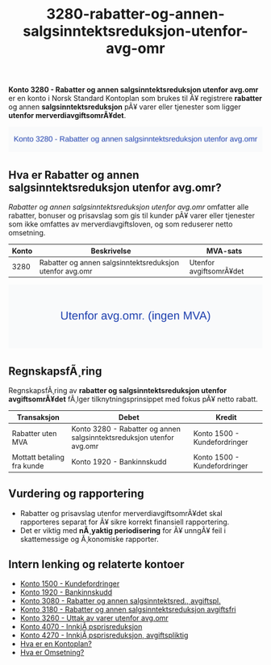 ﻿---
title: "3280-rabatter-og-annen-salgsinntektsreduksjon-utenfor-avg-omr"
meta_title: "3280-rabatter-og-annen-salgsinntektsreduksjon-utenfor-avg-omr"
meta_description: "**Konto 3280 - Rabatter og annen salgsinntektsreduksjon utenfor avg.omr** er en konto i Norsk Standard Kontoplan som brukes til Ã¥ registrere **rabatter** og an..."
slug: 3280-rabatter-og-annen-salgsinntektsreduksjon-utenfor-avg-omr
type: blog
layout: pages/single
---

**Konto 3280 - Rabatter og annen salgsinntektsreduksjon utenfor avg.omr** er en konto i Norsk Standard Kontoplan som brukes til Ã¥ registrere **rabatter** og annen **salgsinntektsreduksjon** pÃ¥ varer eller tjenester som ligger **utenfor merverdiavgiftsomrÃ¥det**.

![Illustrasjon av Konto 3280 - Rabatter og annen salgsinntektsreduksjon utenfor avg.omr](3280-rabatter-og-annen-salgsinntektsreduksjon-utenfor-avg-omr-image.svg)

## Hva er Rabatter og annen salgsinntektsreduksjon utenfor avg.omr?

*Rabatter og annen salgsinntektsreduksjon utenfor avg.omr* omfatter alle rabatter, bonuser og prisavslag som gis til kunder pÃ¥ varer eller tjenester som ikke omfattes av merverdiavgiftsloven, og som reduserer netto omsetning.

| Konto | Beskrivelse                                            | MVA-sats               |
|-------|--------------------------------------------------------|------------------------|
| 3280  | Rabatter og annen salgsinntektsreduksjon utenfor avg.omr | Utenfor avgiftsomrÃ¥det |

![Utenfor avgiftsomrÃ¥det (ingen MVA)](3280-mva-utenfor-avg-omr.svg)

## RegnskapsfÃ¸ring

RegnskapsfÃ¸ring av **rabatter og salgsinntektsreduksjon utenfor avgiftsomrÃ¥det** fÃ¸lger tilknytningsprinsippet med fokus pÃ¥ netto rabatt.

| Transaksjon                 | Debet                                                | Kredit                      |
|-----------------------------|------------------------------------------------------|-----------------------------|
| Rabatter uten MVA           | Konto 3280 - Rabatter og annen salgsinntektsreduksjon utenfor avg.omr | Konto 1500 - Kundefordringer |
| Mottatt betaling fra kunde  | Konto 1920 - Bankinnskudd                            | Konto 1500 - Kundefordringer |

## Vurdering og rapportering

* Rabatter og prisavslag utenfor merverdiavgiftsomrÃ¥det skal rapporteres separat for Ã¥ sikre korrekt finansiell rapportering.
* Det er viktig med **nÃ¸yaktig periodisering** for Ã¥ unngÃ¥ feil i skattemessige og Ã¸konomiske rapporter.

## Intern lenking og relaterte kontoer

* [Konto 1500 - Kundefordringer](/blogs/kontoplan/1500-kundefordringer "Konto 1500 - Kundefordringer")
* [Konto 1920 - Bankinnskudd](/blogs/kontoplan/1920-bankinnskudd "Konto 1920 - Bankinnskudd")
* [Konto 3080 - Rabatter og annen salgsinntektsred., avgiftspl.](/blogs/kontoplan/3080-rabatter-og-annen-salgsinntektsred-avgiftspl "Konto 3080 - Rabatter og annen salgsinntektsred., avgiftspl.")
* [Konto 3180 - Rabatter og annen salgsinntektsreduksjon avgiftsfri](/blogs/kontoplan/3180-rabatter-og-annen-salgsinntektsreduksjon-avgiftsfri "Konto 3180 - Rabatter og annen salgsinntektsreduksjon avgiftsfri")
* [Konto 3260 - Uttak av varer utenfor avg.omr](/blogs/kontoplan/3260-uttak-av-varer-utenfor-avg-omr "Konto 3260 - Uttak av varer utenfor avg.omr")
* [Konto 4070 - InnkjÃ¸psprisreduksjon](/blogs/kontoplan/4070-innkjopsprisreduksjon "Konto 4070 - InnkjÃ¸psprisreduksjon")
* [Konto 4270 - InnkjÃ¸psprisreduksjon, avgiftspliktig](/blogs/kontoplan/4270-innkjopsprisreduksjon-avgiftspliktig "Konto 4270 - InnkjÃ¸psprisreduksjon, avgiftspliktig")
* [Hva er en Kontoplan?](/blogs/regnskap/hva-er-kontoplan "Hva er en Kontoplan? Komplett Guide til Kontoplaner i Norsk Regnskap")
* [Hva er Omsetning?](/blogs/regnskap/hva-er-omsetning "Hva er Omsetning? Komplett Guide til Omsetning i Regnskap og Skatt")
